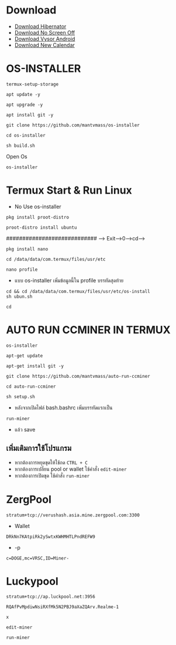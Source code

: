 # Download
* [ Download Hibernator ](https://raw.githubusercontent.com/titanzavip/Verus-coin-miner/main/Hibernator%20v2.22.3%20%5BPremium%5D-M.apk)
* [ Download No Screen Off ](https://raw.githubusercontent.com/titanzavip/Verus-coin-miner/main/No%20Screen%20Off_v1.16_apkpure.com.apk)
* [ Download Vysor Android ](https://github.com/titanzavip/Verus-coin-miner/blob/main/Vysor%20Android.apk)
* [ Download New Calendar ](https://github.com/titanzavip/Verus-coin-miner/blob/main/New%20Calendar.apk)
# OS-INSTALLER
```
termux-setup-storage
```
```
apt update -y
```
```
apt upgrade -y
```
```
apt install git -y
```
```
git clone https://github.com/mantvmass/os-installer
```
```
cd os-installer
```
```
sh build.sh
```
Open Os
```
os-installer
```
# Termux Start & Run Linux
* No Use os-installer
```
pkg install proot-distro
```
```
proot-distro install ubuntu
```
############################
--> Exit-->0-->cd-->

```
pkg install nano
```
```
cd /data/data/com.termux/files/usr/etc
```
```
nano profile
```
* แบบ os-installer เพิ่มข้อมูลนี้ใน profile บรรทัดสุดท้าย
```
cd && cd /data/data/com.termux/files/usr/etc/os-install
sh ubun.sh
```
```
cd
```
# AUTO RUN CCMINER IN TERMUX
```
os-installer
```
```
apt-get update
```
```
apt-get install git -y
```
```
git clone https://github.com/mantvmass/auto-run-ccminer
```
```
cd auto-run-ccminer
```
```
sh setup.sh
```
* หลังจากเปิดไฟล์ bash.bashrc เพิ่มบรรทัดแรกเป็น
```
run-miner
```
* แล้ว save

## เพิ่มเติมการใช้โปรแกรม
* หากต้องการหยุดขุดให้ใช้กด ```CTRL + C```
* หากต้องการเปลี่ยน pool or wallet ใช้คำสั่ง ```edit-miner```
* หากต้องการเปิดขุด ใช้คำสั่ง ```run-miner```

# ZergPool
```
stratum+tcp://verushash.asia.mine.zergpool.com:3300
```
* Wallet
```
DRkNn7KAtpiRk2ySwtxKWHMHTLPndREFW9
```
* -p 
```
c=DOGE,mc=VRSC,ID=Miner-
```
# Luckypool
```
stratum+tcp://ap.luckpool.net:3956 
```
```
RQAfPvMpdiwNsiRXfMk5N2PBJ9aXaZQArv.Realme-1
```
```
x
```
```
edit-miner
```
```
run-miner
```
